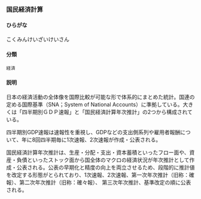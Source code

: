 <div style="display:none;">

## [あ行](securities-terms?id=あ行)
## [か行](securities-terms?id=か行)

</div>

### 国民経済計算

#### ひらがな

こくみんけいざいけいさん

#### 分類

`経済`

#### 説明

日本の経済活動の全体像を国際比較が可能な形で体系的にまとめた統計。国連の定める国際基準（SNA；System of National Accounts）に準拠している。大きくは「四半期別ＧＤＰ速報」と「国民経済計算年次推計」の2つから構成されている。
 
四半期別GDP速報は速報性を重視し、GDPなどの支出側系列や雇用者報酬について、年に8回四半期毎に1次速報、2次速報が作成・公表される。
 
国民経済計算年次推計は、生産・分配・支出・資本蓄積といったフロー面や、資産・負債といったストック面から国全体のマクロの経済状況が年次推計として作成・公表される。公表の早期化と精度の向上を両立させるため、段階的に推計値を改定する形態がとられており、1次速報、2次速報、第一次年次推計（旧称：確報）、第二次年次推計（旧称：確々報）、 第三次年次推計、基準改定の順に公表される。

<div style="display:none;">

## [さ行](securities-terms?id=さ行)
## [た行](securities-terms?id=た行)
## [な行](securities-terms?id=な行)
## [は行](securities-terms?id=は行)
## [ま行](securities-terms?id=ま行)
## [や行](securities-terms?id=や行)
## [ら行](securities-terms?id=ら行)
## [わ行](securities-terms?id=わ行)
## [英数字・記号](securities-terms?id=英数字・記号)

</div>

